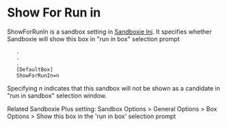 # Show For Run in 

ShowForRunIn is a sandbox setting in [Sandboxie Ini](SandboxieIni.md). It specifies whether Sandboxie will show this box in "run in box" selection prompt
```
   .
   .
   .
   [DefaultBox]
   ShowForRunIn=n
```

Specifying _n_ indicates that this sandbox will not be shown as a candidate in "run in sandbox" selection window.

Related Sandboxie Plus setting: Sandbox Options > General Options > Box Options > Show this box in the 'run in box' selection prompt
